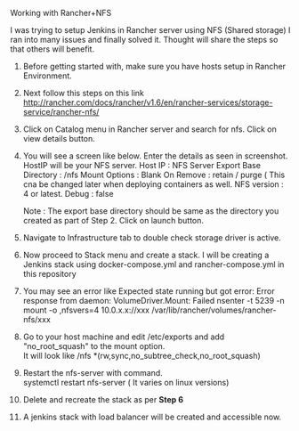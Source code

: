 Working with Rancher+NFS

I was trying to setup Jenkins in Rancher server using NFS (Shared storage)
I ran into many issues and finally solved it. Thought will share the steps so that others will benefit.

1) Before getting started with, make sure you have hosts setup in Rancher Environment.

2) Next follow this steps on this link 
    http://rancher.com/docs/rancher/v1.6/en/rancher-services/storage-service/rancher-nfs/

3) Click on Catalog menu in Rancher server and search for nfs. Click on view details button.

4) You will see a screen like below. Enter the details as seen in screenshot. HostIP will be your NFS server.
    Host IP : NFS Server
    Export Base Directory : /nfs
    Mount Options : Blank
    On Remove : retain / purge ( This cna be changed later when deploying containers as well.
    NFS version : 4 or latest.
    Debug : false

    Note : The export base directory should be same as the directory you created as part of Step 2.
    Click on launch button.

5) Navigate to Infrastructure tab to double check storage driver is active. 

6) Now proceed to Stack menu and create a stack.
   I will be creating a Jenkins stack using docker-compose.yml and rancher-compose.yml in this repository

7) You may see an error like 
    Expected state running but got error: Error response from daemon: VolumeDriver.Mount: Failed nsenter -t 5239 -n mount -o ,nfsvers=4     10.0.x.x://xxx /var/lib/rancher/volumes/rancher-nfs/xxx


8) Go to your host machine and edit /etc/exports and add "no_root_squash" to the mount option.     
    It will look like  /nfs    *(rw,sync,no_subtree_check,no_root_squash)

9) Restart the nfs-server with command.    
   systemctl restart nfs-server  ( It varies on linux versions)

10) Delete and recreate the stack as per **Step 6**


11) A jenkins stack with load balancer will be created and accessible now.






